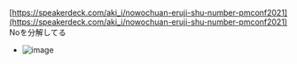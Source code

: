 
[https://speakerdeck.com/aki_i/nowochuan-eruji-shu-number-pmconf2021](https://speakerdeck.com/aki_i/nowochuan-eruji-shu-number-pmconf2021)
Noを分解してる
- ![image](https://gyazo.com/7e1338408ce94c3ba9b43163761fa0b0/thumb/1000)
